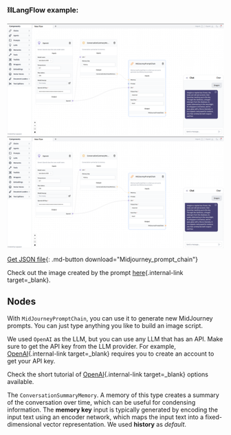### ⛓️LangFlow example:

![Description](img/MidJourney-prompt-chain.png#only-dark)
![Description](img/MidJourney-prompt-chain.png#only-light)

[Get JSON file](data/Midjourney_prompt_chain.json){: .md-button download="Midjourney_prompt_chain"} 

Check out the image created by the prompt [here](https://www.bing.com/images/create/imagine-a-mysterious-forest2c-the-trees-are-tall-an/6440616907a941798a21294c224f089c?id=qCNeV4ysTxKW8xKfqsx4zg%3d%3d&view=detailv2&idpp=genimg&FORM=GCRIDP&mode=overlay){.internal-link target=_blank}.

## Nodes

With `MidJourneyPromptChain`, you can use it to generate new MidJourney prompts. You can just type anything you like to build an image script.

We used `OpenAI` as the LLM, but you can use any LLM that has an API. Make sure to get the API key from the LLM provider. For example, [OpenAI](https://platform.openai.com/){.internal-link target=_blank} requires you to create an account to get your API key.

Check the short tutorial of [OpenAI](llms.md){.internal-link target=_blank} options available.

The `ConversationSummaryMemory`. A memory of this type creates a summary of the conversation over time, which can be useful for condensing information. The **memory key** input is typically generated by encoding the input text using an encoder network, which maps the input text into a fixed-dimensional vector representation. We used **history** as *default*.